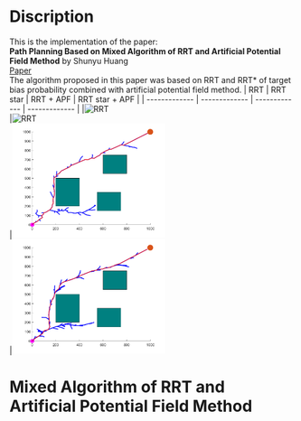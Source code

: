 # Discription
This is the implementation of the paper:      
**Path Planning Based on Mixed Algorithm of RRT and Artificial Potential Field Method** by Shunyu Huang     
[Paper](https://ieeexplore.ieee.org/document/9570910)  
The algorithm proposed in this paper was based on RRT and RRT* of target bias probability combined with artificial potential field method.
| RRT | RRT star | RRT + APF | RRT star + APF |
| ------------- | ------------- | ------------- | ------------- |
|<img src="https://raw.githubusercontent.com/Huang0035/RRT-and-RRT-star-plus-APF/main/Result/RRT.png" width="270" alt="RRT"/><br/>|<img src="https://raw.githubusercontent.com/Huang0035/RRT-and-RRT-star-plus-APF/main/Result/RRTstar.png" width="270" alt="RRT"/><br/>|<img src="https://raw.githubusercontent.com/Huang0035/RRT-and-RRT-star-plus-APF/main/Result/RRT+APF.png" width="270" alt="RRT"/><br/>|<img src="https://raw.githubusercontent.com/Huang0035/RRT-and-RRT-star-plus-APF/main/Result/RRTstar+APF.png" width="270" alt="RRT"/><br/>

# Mixed Algorithm of RRT and Artificial Potential Field Method



